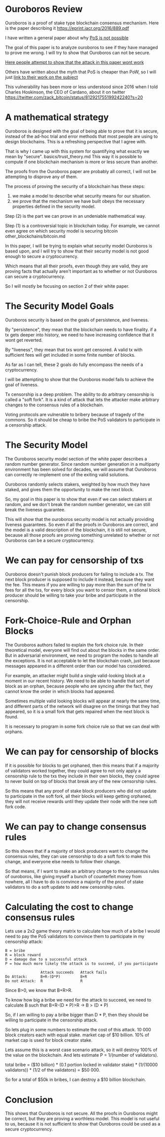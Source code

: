 Ouroboros Review
========

Ouroboros is a proof of stake type blockchain consensus mechanism. Here is the paper describing it https://eprint.iacr.org/2016/889.pdf

I have written a general paper about why [PoS is not possible](other_blockchains/proof_of_stake.md)

The goal of this paper is to analyze ouroboros to see if they have managed to prove me wrong. I will try to show that Ouroboros can not be secure.

[Here people attempt to show that the attack in this paper wont work](other_blockchains/the_defence_of_pos.md)

Others have written about the myth that PoS is cheaper than PoW, so I will just [link to their work on the subject](http://www.truthcoin.info/blog/pow-cheapest/)


This vulnerability has been more or less understood since 2016 when I told Charles Hoskinson, the CEO of Cardano, about it on twitter https://twitter.com/zack_bitcoin/status/812921755199242240?s=20

A mathematical strategy
=========

Ouroboros is designed with the goal of being able to prove that it is secure, instead of the ad-hoc trial and error methods that most people are using to design blockchains. This is a refreshing perspective that I agree with.

That is why I came up with this system for quantifying what exactly we mean by "secure". basics/trust_theory.md
This way it is possible to compute if one blockchain mechanism is more or less secure than another.

The proofs from the Ouroboros paper are probably all correct, I will not be attempting to disprove any of them.

The process of proving the security of a blockchain has these steps:
1) we make a model to describe what security means for our situation.
2) we prove that the mechanism we have built obeys the necessary properties defined in the security model.

Step (2) is the part we can prove in an undeniable mathematical way.

Step (1) is a controversial topic in blockchain today.
For example, we cannot even agree on which security model is securing bitcoin other_blockchains/bitcoin.md

In this paper, I will be trying to explain what security model Ouroboros is based upon, and I will try to show that their security model is not good enough to secure a cryptocurrency.

Which means that all their proofs, even though they are valid, they are proving facts that actually aren't important as to whether or not Ouroboros can secure a cryptocurrency.

So I will mostly be focusing on section 2 of their white paper.


The Security Model Goals
=========

Ouroboros security is based on the goals of persistence, and liveness.

By "persistence", they mean that the blockchain needs to have finality. if a tx gets deeper into history, we need to have increasing confidence that it wont get reverted.

By "liveness", they mean that txs wont get censored. A valid tx with sufficient fees will get included in some finite number of blocks.

As far as I can tell, these 2 goals do fully encompass the needs of a cryptocurrency.

I will be attempting to show that the Ouroboros model fails to achieve the goal of liveness.

Tx censorship is a deep problem. The ability to do arbitrary censorship is called a "soft fork". It is a kind of attack that lets the attacker make arbitrary changes to the consensus rules of a blockchain.

Voting protocols are vulnerable to bribery because of tragedy of the commons. So it should be cheap to bribe the PoS validators to participate in a censorship attack.

The Security Model
=========

The Ouroboros security model section of the white paper describes a random number generator. Since random number generation in a multiparty environment has been solved for decades, we will assume that Ouroboros can correctly re-implement one of the exiting valid solutions.

Ouroboros randomly selects stakers, weighted by how much they have staked, and gives them the opportunity to make the next block.


So, my goal in this paper is to show that even if we can select stakers at random, and we don't break the random number generator, we can still break the liveness guarantee.

This will show that the ouroboros security model is not actually providing liveness guarantees. So even if all the proofs in Ouroboros are correct, and the model is a valid description of the blockchain, it is still not secure, because all those proofs are proving something unrelated to whether or not Ouroboros can be a secure cryptocurrency.


We can pay for censorship of txs
========

Ouroboros doesn't punish block producers for failing to include a tx. The next block producer is supposed to include it instead, because they want the fee.
This means if you are willing to pay more than the sum of the tx fees for all the txs, for every block you want to censor them, a rational block producer should be willing to take your bribe and participate in the censorship.


Fork-Choice-Rule and Orphan Blocks
=========

The Ouroboros authors failed to explain the fork choice rule.
In their theoretical model, everyone will find out about the blocks in the same order.
But in adversarial environment, we need to program the nodes to handle all the exceptions. It is not acceptable to let the blockchain crash, just because messages appeared in a different order than our model has considered.

For example, an attacker might build a single valid-looking block at a moment in our recent history. We need to be able to handle that sort of block as an orphan, because people who are syncing after the fact, they cannot know the order in which blocks had appeared.

Sometimes multiple valid looking blocks will appear at nearly the same time, and different parts of the network will disagree on the timings that they had appeared, so it is a small fork that gets repaired when the next block is found.

It is necessary to program in some fork choice rule so that we can deal with orphans.


We can pay for censorship of blocks
=========

If it is possible for blocks to get orphaned, then this means that if a majority of validators worked together, they could agree to not only apply a censorship rule to the txs they include in their own blocks, they could agree to never build on top of blocks that break any of the new censorship rules.

So this means that any proof of stake block producers who did not update to participate in the soft fork, all their blocks will keep getting orphaned, they will not receive rewards until they update their node with the new soft fork code.

We can pay to change consensus rules
==========

So this shows that if a majority of block producers want to change the consensus rules, they can use censorship to do a soft fork to make this change, and everyone else needs to follow their change.

So that means, if I want to make an arbitrary change to the consensus rules of ouroboros, like giving myself a bunch of counterfeit money from nowhere, all I have to do is convince a majority of the proof of stake validators to do a soft update to add new censorship rules.

Calculating the cost to change consensus rules
=========

Lets use a 2x2 game theory matrix to calculate how much of a bribe I would need to pay the PoS validators to convince them to participate in my censorship attack:

```
B = bribe
R = block reward
D = damage due to a successful attack
P = how much more likely the attack is to succeed, if you participate

                Attack succeeds   Attack fails
Do Attack:      B+R-(D*P)         B+R
Do not Attack:  R                 R
```

Since B>0, we know that B+R>R.

To know how big a bribe we need for the attack to succeed, we need to calculate B such that B+R-(D * P)>R  -> B > (D * P)

So, if I am willing to pay a bribe bigger than D * P, then they should be willing to participate in the censorship attack.

So lets plug in some numbers to estimate the cost of this attack.
10 000 block creators each with equal stake.
market cap of $10 billion.
10% of market cap is used for block creator stake.

Lets assume this is a worst case scenario attack, so it will destroy 100% of the value on the blockchain.
And lets estimate P = 1/(number of validators).

total bribe = ($10 billion) * (0.1 portion locked in validator stake) * (1/(10000 validators)) * (1/2 of the validators) = $50 000.

So for a total of $50k in bribes, I can destroy a $10 billion blockchain.

Conclusion
=======

This shows that Ouroboros is not secure. All the proofs in Ouroboros might be correct, but they are proving a worthless model. This model is not useful to us, because it is not sufficient to show that Ouroboros could be used as a secure cryptocurrency.

